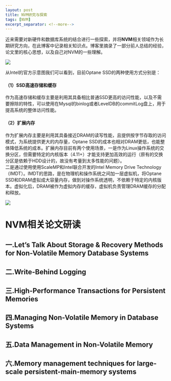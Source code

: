 ```yaml
---
layout: post
title: NVM研究与探索
tags: [NVM]
excerpt_separator: <!--more-->
---
```

近来需要对新硬件和数据库系统的结合进行一些探索，并将**NVM**相关领域作为长期研究方向，在此博客中记录相关知识点。<!--more-->博客里摘录了一部分前人总结的经验，论文里的核心思想，以及自己对NVM的一些理解。

![](https://ws4.sinaimg.cn/large/006tKfTcgy1ftk54nmrxsj30q80fe768.jpg)

从Intel的官方示意图我们可以看到，目前Optane SSD的两种使用方式分别是：  
#### （1）SSD高速存储和缓存  
作为高速存储和缓存主要是利用其具备相比普通SSD更高的访问性能，以及不需要擦除的特性，可以使用在Mysql的binlog或者LevelDB的commitLog盘上，用于提高系统的整体访问性能。  
#### （2）扩展内存
作为扩展内存主要是利用其具备接近DRAM的读写性能，且提供按字节存取的访问模式，为系统提供更大的内存量，Optane SSD的成本也相对DRAM更低，也能整体降低系统的成本。扩展内存目前有两个使用场景，一是作为Linux操作系统的交换分区，但需要特定的内核版本（4.11+）才能支持更加高效的运行（原有的交换分区是依赖于HDD设计的，故没有考量到太多性能的问题）。  
二是通过使用使用ScaleMP和Intel联合开发的Intel Memory Drive Technology（IMDT）。IMDT的思路，是在物理机和操作系统之间加一层虚拟机，将Optane SSD和DRAM虚拟成大容量内存，做到对操作系统透明，不依赖于特定的内核版本。虚拟化后，DRAM被作为虚拟内存的缓存，虚拟机负责管理DRAM缓存的分配和释放。

![](https://ws1.sinaimg.cn/large/006tKfTcgy1ftk53p5xc9j30ma0a4tgh.jpg)



# NVM相关论文研读

## 一.Let’s Talk About Storage & Recovery Methods for Non-Volatile Memory Database Systems

## 二.Write-Behind Logging



## 三.High-Performance Transactions for Persistent Memories
## 四.Managing Non-Volatile Memory in Database Systems 
## 五.Data Management in Non-Volatile Memory
## 六.Memory management techniques for large-scale persistent-main-memory systems





















